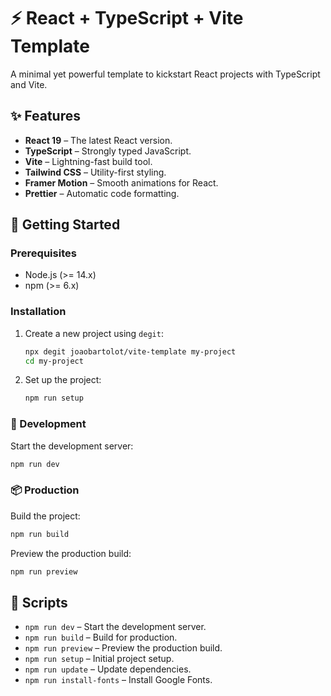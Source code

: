 # ⚡ React + TypeScript + Vite Template

A minimal yet powerful template to kickstart React projects with TypeScript and Vite.

## ✨ Features

- **React 19** – The latest React version.
- **TypeScript** – Strongly typed JavaScript.
- **Vite** – Lightning-fast build tool.
- **Tailwind CSS** – Utility-first styling.
- **Framer Motion** – Smooth animations for React.
- **Prettier** – Automatic code formatting.

## 🚀 Getting Started

### Prerequisites

- Node.js (>= 14.x)
- npm (>= 6.x)

### Installation

1. Create a new project using `degit`:

    ```sh
    npx degit joaobartolot/vite-template my-project
    cd my-project
    ```

2. Set up the project:

    ```sh
    npm run setup
    ```

### 🔧 Development

Start the development server:

```sh
npm run dev
```

### 📦 Production

Build the project:

```sh
npm run build
```

Preview the production build:

```sh
npm run preview
```

## 📜 Scripts

- `npm run dev` – Start the development server.
- `npm run build` – Build for production.
- `npm run preview` – Preview the production build.
- `npm run setup` – Initial project setup.
- `npm run update` – Update dependencies.
- `npm run install-fonts` – Install Google Fonts.
